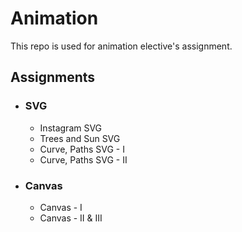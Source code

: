 # Animation
This repo is used for animation elective's assignment.

## Assignments
- ### SVG
    - Instagram SVG 
    - Trees and Sun SVG
    - Curve, Paths SVG - I
    - Curve, Paths SVG - II
- ### Canvas
    - Canvas - I
    - Canvas - II & III